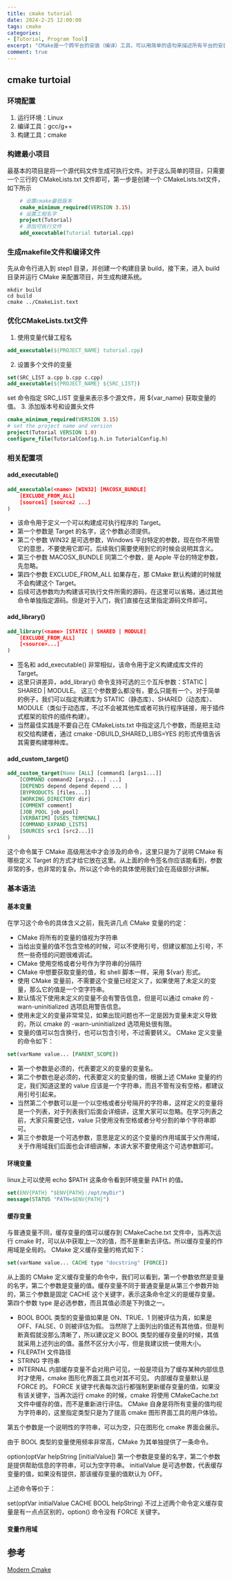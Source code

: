 ```yaml
---
title: cmake tutorial
date: 2024-2-25 12:00:00
tags: cmake
categories: 
- [Tutorial, Program Tool]
excerpt: "CMake是一个跨平台的安装（编译）工具，可以用简单的语句来描述所有平台的安装(编译过程)。他能够输出各种各样的makefile或者project文件"
comment: true
---
```

## cmake turtoial
### 环境配置
1. 运行环境：Linux
2. 编译工具：gcc/g++
3. 构建工具：cmake
### 构建最小项目
最基本的项目是将一个源代码文件生成可执行文件。对于这么简单的项目，只需要一个三行的 CMakeLists.txt 文件即可，第一步是创建一个 CMakeLists.txt文件，如下所示
```cmake
    # 设置cmake最低版本
    cmake_minimum_required(VERSION 3.15)
    # 设置工程名字
    project(Tutorial)
    # 添加可执行文件
    add_executable(Tutorial tutorial.cpp)
```
### 生成makefile文件和编译文件
先从命令行进入到 step1 目录，并创建一个构建目录 build，接下来，进入 build 目录并运行 CMake 来配置项目，并生成构建系统。
```shell
mkdir build
cd build
cmake ../CmakeList.text
```
### 优化CMakeLists.txt文件
1. 使用变量代替工程名
```cmake
add_executable(${PROJECT_NAME} tutorial.cpp)
```
2. 设置多个文件的变量
```cmake
set(SRC_LIST a.cpp b.cpp c.cpp)
add_executable(${PROJECT_NAME} ${SRC_LIST})
```
set 命令指定 SRC_LIST 变量来表示多个源文件，用 ${var_name} 获取变量的值。
3. 添加版本号和设置头文件
```cmake
cmake_minimum_required(VERSION 3.15)
# set the project name and version
project(Tutorial VERSION 1.0)
configure_file(TutorialConfig.h.in TutorialConfig.h)
```
### 相关配置项
#### add_executable()

```cmake
add_executable(<name> [WIN32] [MACOSX_BUNDLE]
    [EXCLUDE_FROM_ALL]
    [source1] [source2 ...]
)
```
- 该命令用于定义一个可以构建成可执行程序的 Target。
- 第一个参数是 Target 的名字，这个参数必须提供。
- 第二个参数 WIN32 是可选参数，Windows 平台特定的参数，现在你不用管它的意思，不要使用它即可。后续我们需要使用到它的时候会说明其含义。
- 第三个参数 MACOSX_BUNDLE 同第二个参数，是 Apple 平台的特定参数，先忽略。
- 第四个参数 EXCLUDE_FROM_ALL 如果存在，那 CMake 默认构建的时候就不会构建这个 Target。
- 后续可选参数均为构建该可执行文件所需的源码，在这里可以省略，通过其他命令单独指定源码。但是对于入门，我们直接在这里指定源码文件即可。
#### add_library()
```cmake
add_library(<name> [STATIC | SHARED | MODULE]
    [EXCLUDE_FROM_ALL]
    [<source>...]
)
```
- 签名和 add_executable() 非常相似，该命令用于定义构建成库文件的 Target。
- 这里只讲差异，add_library() 命令支持可选的三个互斥参数：STATIC | SHARED | MODULE。
这三个参数要么都没有，要么只能有一个。对于简单的例子，我们可以指定构建库为 STATIC（静态库）、SHARED（动态库）、MODULE（类似于动态库，不过不会被其他库或者可执行程序链接，用于插件式框架的软件的插件构建）。
- 当然最佳实践是不要自己在 CMakeLists.txt 中指定这几个参数，而是把主动权交给构建者，通过 cmake -DBUILD_SHARED_LIBS=YES 的形式传值告诉其需要构建哪种库。
#### add_custom_target() 
```cmake
add_custom_target(Name [ALL] [command1 [args1...]]
    [COMMAND command2 [args2...] ...]
    [DEPENDS depend depend depend ... ]
    [BYPRODUCTS [files...]]
    [WORKING_DIRECTORY dir]
    [COMMENT comment]
    [JOB_POOL job_pool]
    [VERBATIM] [USES_TERMINAL]
    [COMMAND_EXPAND_LISTS]
    [SOURCES src1 [src2...]]
)
```
这个命令属于 CMake 高级用法中才会涉及的命令，这里只是为了说明 CMake 有哪些定义 Target 的方式才给它放在这里。从上面的命令签名你应该能看到，参数非常的多，也非常的复杂。所以这个命令的具体使用我们会在高级部分讲解。
### 基本语法
#### 基本变量
在学习这个命令的具体含义之前，我先讲几点 CMake 变量的约定：
- CMake 将所有的变量的值视为字符串
- 当给出变量的值不包含空格的时候，可以不使用引号，但建议都加上引号，不然一些奇怪的问题很难调试。
- CMake 使用空格或者分号作为字符串的分隔符
- CMake 中想要获取变量的值，和 shell 脚本一样，采用 ${var} 形式。
- 使用 CMake 变量前，不需要这个变量已经定义了，如果使用了未定义的变量，那么它的值是一个空字符串。
- 默认情况下使用未定义的变量不会有警告信息，但是可以通过 cmake 的 -warn-uninitialized 选项启用警告信息。
- 使用未定义的变量非常常见，如果出现问题也不一定是因为变量未定义导致的，所以 cmake 的 -warn-uninitialized 选项用处很有限。
- 变量的值可以包含换行，也可以包含引号，不过需要转义。
CMake 定义变量的命令如下：
```cmake
set(varName value... [PARENT_SCOPE])
```
- 第一个参数是必须的，代表要定义的变量的变量名。
- 第二个参数也是必须的，代表要定义的变量的值，根据上述 CMake 变量的约定，我们知道这里的 value 应该是一个字符串，而且不管有没有空格，都建议用引号引起来。
- 当然第二个参数可以是一个以空格或者分号隔开的字符串，这样定义的变量将是一个列表，对于列表我们后面会详细讲，这里大家可以忽略。在学习列表之前，大家只需要记住，value 只使用没有空格或者分号分割的单个字符串即可。
- 第三个参数是一个可选参数，意思是定义的这个变量的作用域属于父作用域，关于作用域我们后面也会详细讲解，本讲大家不要使用这个可选参数即可。
#### 环境变量
linux上可以使用 echo $PATH 这条命令看到环境变量 PATH 的值。
```cmake
set(ENV{PATH} "$ENV{PATH}:/opt/myDir")
message(STATUS "PATH=$ENV{PATH}")
```
#### 缓存变量
与普通变量不同，缓存变量的值可以缓存到 CMakeCache.txt 文件中，当再次运行 cmake 时，可以从中获取上一次的值，而不是重新去评估。所以缓存变量的作用域是全局的。
CMake 定义缓存变量的格式如下：
```cmake
set(varName value... CACHE type "docstring" [FORCE])
```
从上面的 CMake 定义缓存变量的命令中，我们可以看到，第一个参数依然是变量的名字，第二个参数是变量的值。缓存变量不同于普通变量是从第三个参数开始的，第三个参数是固定 CACHE 这个关键字，表示这条命令定义的是缓存变量。
第四个参数 type 是必选参数，而且其值必须是下列值之一。
- BOOL
BOOL 类型的变量值如果是 ON、TRUE、1 则被评估为真，如果是 OFF、FALSE、0 则被评估为假。
当然除了上面列出的值还有其他值，但是判断真假就没那么清晰了，所以建议定义 BOOL 类型的缓存变量的时候，其值就采用上述列出的值。虽然不区分大小写，但是我建议统一使用大小。
- FILEPATH
文件路径
- STRING
字符串
- INTERNAL
内部缓存变量不会对用户可见，一般是项目为了缓存某种内部信息时才使用，cmake 图形化界面工具也对其不可见。
内部缓存变量默认是 FORCE 的。
FORCE 关键字代表每次运行都强制更新缓存变量的值，如果没有该关键字，当再次运行 cmake 的时候，cmake 将使用 CMakeCache.txt 文件中缓存的值，而不是重新进行评估。
CMake 自身是将所有变量的值均视为字符串的，这里指定类型只是为了提高 cmake 图形界面工具的用户体验。

第五个参数是一个说明性的字符串，可以为空，只在图形化 cmake 界面会展示。

由于 BOOL 类型的变量使用频率非常高，CMake 为其单独提供了一条命令。

option(optVar helpString [initialValue])
第一个参数是变量的名字，第二个参数是提供帮助信息的字符串，可以为空字符串。 initialValue 是可选参数，代表缓存变量的值，如果没有提供，那该缓存变量的值默认为 OFF。

上述命令等价于：

set(optVar initialValue CACHE BOOL helpString)
不过上述两个命令定义缓存变量是有一点点区别的，option() 命令没有 FORCE 关键字。
#### 变量作用域


## 参考 
[Modern Cmake](https://modern-cmake-cn.github.io/Modern-CMake-zh_CN/chapters/intro/newcmake.html)